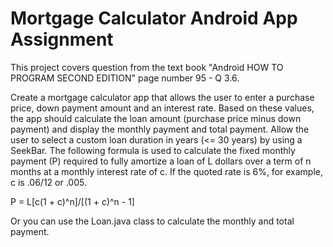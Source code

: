 # Mortgage Calculator Android App Assignment

This project covers question from the text book "Android HOW TO PROGRAM SECOND EDITION" page number 95 - Q 3.6.

Create a mortgage calculator app that allows the user to enter a purchase price, down payment amount and an interest rate. Based on these values, the app should calculate the loan amount (purchase price minus down payment) and display the monthly payment and total payment. Allow the user to select a custom loan duration in years (<= 30 years) by using a SeekBar.
The following formula is used to calculate the fixed monthly payment (P) required to fully amortize a loan of L dollars over a term of n months at a monthly interest rate of c. If the quoted rate is 6%, for example, c is .06/12 or .005. 

P = L[c(1 + c)^n]/[(1 + c)^n - 1]

Or you can use the Loan.java class to calculate the monthly and total payment.

